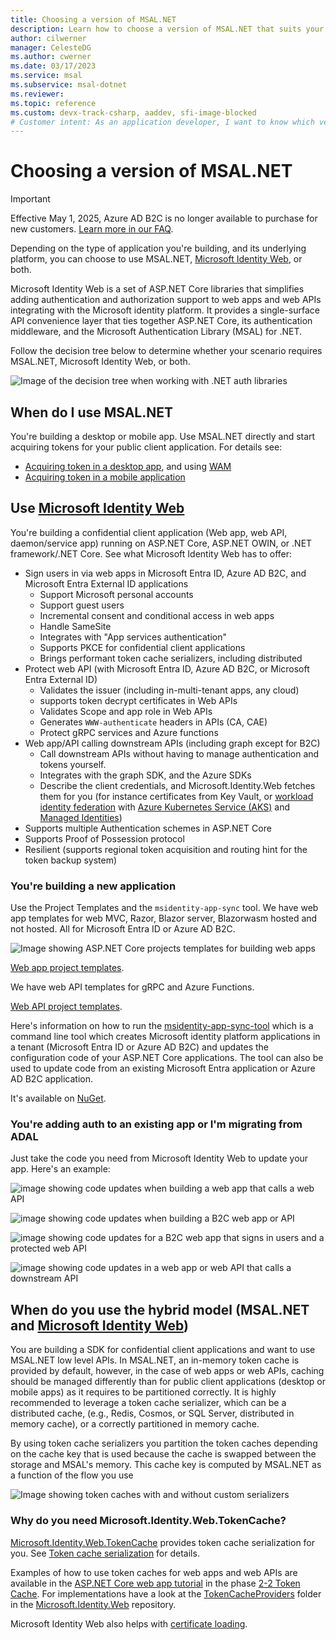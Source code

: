 ```yaml
---
title: Choosing a version of MSAL.NET
description: Learn how to choose a version of MSAL.NET that suits your development scenario, based on the type of application and the underlying platform.
author: cilwerner
manager: CelesteDG
ms.author: cwerner
ms.date: 03/17/2023
ms.service: msal
ms.subservice: msal-dotnet
ms.reviewer: 
ms.topic: reference
ms.custom: devx-track-csharp, aaddev, sfi-image-blocked
# Customer intent: As an application developer, I want to know which version of MSAL.NET I'll use for my scenario based on the type of app I'm building and the platform I'm using. 
---
```


# Choosing a version of MSAL.NET

> [!IMPORTANT]
> Effective May 1, 2025, Azure AD B2C is no longer available to purchase for new customers. [Learn more in our FAQ](/azure/active-directory-b2c/faq?tabs=app-reg-ga#azure-ad-b2c-end-of-sale).

Depending on the type of application you're building, and its underlying platform, you can choose to use MSAL.NET, [Microsoft Identity Web](https://github.com/AzureAD/microsoft-identity-web), or both.

Microsoft Identity Web is a set of ASP.NET Core libraries that simplifies adding authentication and authorization support to web apps and web APIs integrating with the Microsoft identity platform. It provides a single-surface API convenience layer that ties together ASP.NET Core, its authentication middleware, and the Microsoft Authentication Library (MSAL) for .NET.

Follow the decision tree below to determine whether your scenario requires MSAL.NET, Microsoft Identity Web, or both.

![Image of the decision tree when working with .NET auth libraries](../media/idweb-msal.png)

## When do I use MSAL.NET

You're building a desktop or mobile app. Use MSAL.NET directly and start acquiring tokens for your public client application. For details see:

- [Acquiring token in a desktop app](/azure/active-directory/develop/scenario-desktop-acquire-token?tabs=dotnet), and using [WAM](../acquiring-tokens/desktop-mobile/wam.md)
- [Acquiring token in a mobile application](/azure/active-directory/develop/scenario-mobile-acquire-token)

## Use [Microsoft Identity Web](https://github.com/AzureAD/microsoft-identity-web/)

You're building a confidential client application (Web app, web API, daemon/service app) running on ASP.NET Core, ASP.NET OWIN, or .NET framework/.NET Core. See what Microsoft Identity Web has to offer:

- Sign users in via web apps in Microsoft Entra ID, Azure AD B2C, and Microsoft Entra External ID applications
  - Support Microsoft personal accounts
  - Support guest users
  - Incremental consent and conditional access in web apps
  - Handle SameSite
  - Integrates with "App services authentication"
  - Supports PKCE for confidential client applications
  - Brings performant token cache serializers, including distributed
- Protect web API (with Microsoft Entra ID, Azure AD B2C, or Microsoft Entra External ID)
  - Validates the issuer (including in-multi-tenant apps, any cloud)
  - supports token decrypt certificates in Web APIs
  - Validates Scope and app role in Web APIs
  - Generates `WWW-authenticate` headers in APIs (CA, CAE)
  - Protect gRPC services and Azure functions
- Web app/API calling downstream APIs (including graph except for B2C)
  - Call downstream APIs without having to manage authentication and tokens yourself.
  - Integrates with the graph SDK, and the Azure SDKs
  - Describe the client credentials, and Microsoft.Identity.Web fetches them for you (for
instance certificates from Key Vault, or [workload identity federation](/azure/active-directory/workload-identities/workload-identity-federation) with [Azure Kubernetes Service (AKS)](https://azure.microsoft.com/products/kubernetes-service) and [Managed Identities](/azure/active-directory/managed-identities-azure-resources/overview))
- Supports multiple Authentication schemes in ASP.NET Core
- Supports Proof of Possession protocol
- Resilient (supports regional token acquisition and  routing hint for the token backup system)

### You're building a new application

Use the Project Templates and the `msidentity-app-sync` tool. We have web app templates for web MVC, Razor, Blazor server, Blazorwasm hosted and not hosted. All for Microsoft Entra ID or Azure AD B2C.

![Image showing ASP.NET Core projects templates for building web apps](../media/aspnet-core-project-templates.png)

[Web app project templates](https://github.com/AzureAD/microsoft-identity-web/wiki/web-app-template).

We have web API templates for gRPC and Azure Functions.

[Web API project templates](https://github.com/AzureAD/microsoft-identity-web/wiki/web-api-template).

Here's information on how to run the [msidentity-app-sync-tool](https://github.com/AzureAD/microsoft-identity-web/blob/master/tools/app-provisioning-tool/README.md) which is a command line tool which creates Microsoft identity platform applications in a tenant (Microsoft Entra ID or Azure AD B2C) and updates the configuration code of your ASP.NET Core applications. The tool can also be used to update code from an existing Microsoft Entra application or Azure AD B2C application.

It's available on [NuGet](https://www.nuget.org/packages/msidentity-app-sync/).

### You're adding auth to an existing app or I'm migrating from ADAL

Just take the code you need from Microsoft Identity Web to update your app. Here's an example:

![image showing code updates when building a web app that calls a web API](../media/azure-ad-calling-api.png)

![image showing code updates when building a B2C web app or API](../media/configureservices-startup.png)

![image showing code updates for a B2C web app that signs in users and a protected web API](../media/azure-ad-b2c-appsettings.png)

![image showing code updates in a web app or web API that calls a downstream API](../media/azure-ad-b2c-controller.png)

## When do you use the hybrid model (MSAL.NET and [Microsoft Identity Web](https://github.com/AzureAD/microsoft-identity-web/))

You are building a SDK for confidential client applications and want to use MSAL.NET low level APIs. In MSAL.NET, an in-memory token cache is provided by default, however, in the case of web apps or web APIs, caching should be managed differently than for public client applications (desktop or mobile apps) as it requires to be partitioned correctly. It is highly recommended to leverage a token cache serializer, which can be a distributed cache, (e.g., Redis, Cosmos, or SQL Server, distributed in memory cache), or a correctly partitioned in memory cache.

By using token cache serializers you partition the token caches depending on the cache key that is used because the cache is swapped between the storage and MSAL's memory. This cache key is computed by MSAL.NET as a function of the flow you use

![Image showing token caches with and without custom serializers](../media/msal-serializers.png)

### Why do you need Microsoft.Identity.Web.TokenCache?

[Microsoft.Identity.Web.TokenCache](https://www.nuget.org/packages/Microsoft.Identity.Web.TokenCache) provides token cache serialization for you. See [Token cache serialization](../how-to/token-cache-serialization.md) for details.

Examples of how to use token caches for web apps and web APIs are available in the [ASP.NET Core web app tutorial](https://github.com/Azure-Samples/active-directory-aspnetcore-webapp-openidconnect-v2/) in the phase [2-2 Token Cache](https://github.com/Azure-Samples/active-directory-aspnetcore-webapp-openidconnect-v2/tree/master/2-WebApp-graph-user/2-2-TokenCache). For implementations have a look at the [TokenCacheProviders](https://github.com/AzureAD/microsoft-identity-web/tree/master/src/Microsoft.Identity.Web/TokenCacheProviders) folder in the [Microsoft.Identity.Web](https://github.com/AzureAD/microsoft-identity-web) repository.

Microsoft Identity Web also helps with [certificate loading](https://github.com/AzureAD/microsoft-identity-web/wiki/asp-net#help-loading-certificates).
